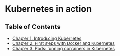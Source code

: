 # Kubernetes in action

## Table of Contents

- [Chapter 1. Introducing Kubernetes](./overview/chapter-1-introducing-kubernetes/chapter-1-introducing-kubernetes.md)
- [Chapter 2. First steps with Docker and Kubernetes](./overview/chapter-2-first-steps-with-docker-and-k8s/chapter-2-first-steps-with-docker-and-k8s.md)
- [Chapter 3. Pods: running containers in Kubernetes](./core-concepts/chapter-3-pods/chapter-3-pods.md)
